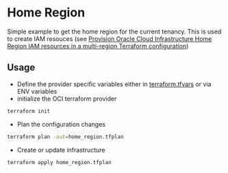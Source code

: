 # Home Region

Simple example to get the home region for the current tenancy. This is used to create IAM resouces (see [Provision Oracle Cloud Infrastructure Home Region IAM resources in a multi-region Terraform configuration](https://medium.com/oracledevs/provision-oracle-cloud-infrastructure-home-region-iam-resources-in-a-multi-region-terraform-f997a00ae7ed))

## Usage

- Define the provider specific variables either in [terraform.tfvars](terraform.tfvars) or via ENV variables
- initialize the OCI terraform provider

```bash
terraform init
```

- Plan the configuration changes

```bash
terraform plan -out=home_region.tfplan
```

- Create or update infrastructure

```bash
terraform apply home_region.tfplan
```
